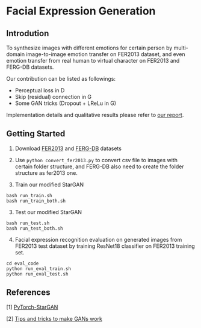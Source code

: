 # Facial Expression Generation

## Introdution
To synthesize images with different emotions for certain person
by multi-domain image-to-image emotion transfer on FER2013 dataset,
and even emotion transfer from real human to virtual character on FER2013 and FERG-DB datasets.

Our contribution can be listed as followings:
* Perceptual loss in D
* Skip (residual) connection in G
* Some GAN tricks (Dropout + LReLu in G)

Implementation details and qualitative results please refer to [our report](https://github.com/adam9500370/facial_expression_generation/blob/master/report/team3-facial-expression-generation.pdf).


## Getting Started
1. Download [FER2013](https://www.kaggle.com/c/challenges-in-representation-learning-facial-expression-recognition-challenge/data) and [FERG-DB](http://grail.cs.washington.edu/projects/deepexpr/ferg-db.html) datasets

2. Use `python convert_fer2013.py` to convert csv file to images with certain folder structure,
   and FERG-DB also need to create the folder structure as fer2013 one.

3. Train our modified StarGAN
```
bash run_train.sh
bash run_train_both.sh
```

3. Test our modified StarGAN
```
bash run_test.sh
bash run_test_both.sh
```

4. Facial expression recognition evaluation on generated images from FER2013 test dataset
   by training ResNet18 classifier on FER2013 training set.
```
cd eval_code
python run_eval_train.sh
python run_eval_test.sh
```


## References
[1] [PyTorch-StarGAN](https://github.com/yunjey/StarGAN)

[2] [Tips and tricks to make GANs work](https://github.com/soumith/ganhacks)
